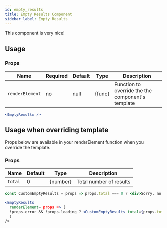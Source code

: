```yaml
---
id: empty_results
title: Empty Results Component
sidebar_label: Empty Results
---
```


This component is very nice!

## Usage

### Props

| Name              | Required  | Default       | Type      | Description |
| ------------------|-----------|---------------| ----------|-------------|
| ``renderElement`` | no        | null          | {func}    | Function to override the the component's template |


```jsx
<EmptyResults />
```

## Usage when overriding template

Props below are available in your renderElement function when you override the template.

### Props

| Name              | Default       | Type      | Description             |
| ------------------|---------------| ----------|-------------------------|
| ``total``         | 0             | {number}  | Total number of results |


```jsx
const CustomEmptyResults = props => props.total === 0 ? <div>Sorry, no results!</div> : null;

<EmptyResults
  renderElement= props => (
  !props.error && !props.loading ? <CustomEmptyResults total={props.total}/> : null
  )
/>
```
